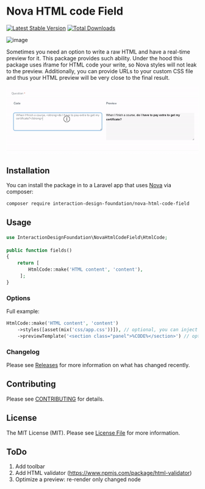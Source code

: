 # Nova HTML code Field

[![Latest Stable Version](https://poser.pugx.org/interaction-design-foundation/nova-html-code-field/v/stable)](https://packagist.org/packages/interaction-design-foundation/nova-html-code-field)
[![Total Downloads](https://poser.pugx.org/interaction-design-foundation/nova-html-code-field/downloads)](https://packagist.org/packages/interaction-design-foundation/nova-html-code-field)

![image](https://user-images.githubusercontent.com/5278175/144928019-c295d08c-d8cc-412f-90c1-b94a83aa63a7.png)


Sometimes you need an option to write a raw HTML and have a real-time preview for it.
This package provides such ability. Under the hood this package uses iframe for HTML code your write,
so Nova styles will not leak to the preview. Additionally, you can provide URLs to your custom CSS file
and thus your HTML preview will be very close to the final result.

![image](https://github.com/InteractionDesignFoundation/nova-html-code-field/blob/main/resources/img/demo-800x280@8.gif)


## Installation

You can install the package in to a Laravel app that uses [Nova](https://nova.laravel.com) via composer:

```bash
composer require interaction-design-foundation/nova-html-code-field
```

## Usage

```php
use InteractionDesignFoundation\NovaHtmlCodeField\HtmlCode;

public function fields()
{
    return [
        HtmlCode::make('HTML content', 'content'),
     ];
}
```


### Options

Full example:
```php
HtmlCode::make('HTML content', 'content')
    ->styles([asset(mix('css/app.css'))]), // optional, you can inject your custom CSS files to have more realistic preview.
    ->previewTemplate('<section class="panel">%CODE%</section>') // optional, wrap editable code to have even better preview (good together with custom styles).
```


### Changelog

Please see [Releases](https://github.com/InteractionDesignFoundation/nova-unlayer-field/releases) for more information on what has changed recently.


## Contributing

Please see [CONTRIBUTING](CONTRIBUTING.md) for details.


## License

The MIT License (MIT). Please see [License File](LICENSE) for more information.


## ToDo

1. Add toolbar
1. Add HTML validator (https://www.npmjs.com/package/html-validator)
1. Optimize a preview: re-render only changed node

